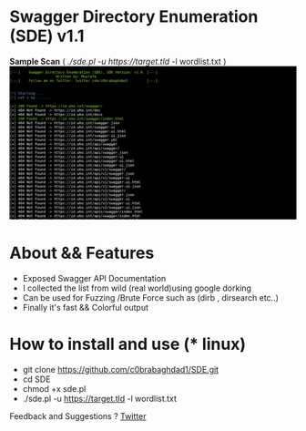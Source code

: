
# Swagger Directory Enumeration (SDE) v1.1

**Sample Scan** ( _./sde.pl -u https://target.tld_ -l wordlist.txt )
![Sample-Scan](https://github.com/c0brabaghdad1/SDE/blob/master/images/Sample-Scan.png)

# About && Features
* Exposed Swagger API Documentation
* I collected the list from wild (real world)using google dorking
* Can be used for Fuzzing /Brute Force such as (dirb , dirsearch etc..)
* Finally it's fast && Colorful output

# How to install and use (* linux)
* git clone https://github.com/c0brabaghdad1/SDE.git
* cd SDE
* chmod +x sde.pl
* ./sde.pl -u https://target.tld -l wordlist.txt

Feedback and Suggestions ? [Twitter](https://twitter.com/c0brabaghdad1)

